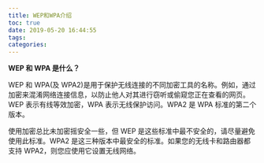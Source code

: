 ```yaml
---
title: WEP和WPA介绍
toc: true
date: 2019-05-20 16:44:55
tags:
categories:
---
```





 

**WEP 和 WPA 是什么？**

WEP 和 WPA(及 WPA2)是用于保护无线连接的不同加密工具的名称。例如，通过加密来混淆网络连接信息，以防止他人对其进行窃听或偷窥您正在查看的网页。WEP 表示有线等效加密，WPA 表示无线保护访问。WPA2 是 WPA 标准的第二个版本。

使用加密总比未加密摇安全一些，但 WEP 是这些标准中最不安全的，请尽量避免使用此标准。WPA2 是这三种版本中最安全的标准。如果您的无线卡和路由器都支持 WPA2，则您应使用它设置无线网络。

